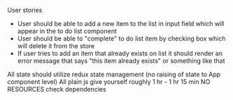 User stories

 - User should be able to add a new item to the list in input field which will appear in the to do list component
 - User should be able to "complete" to do list item by checking box which will delete it from the store
 - If user tries to add an item that already exists on list it should render an error message that says "this item already exists" or something like that

 All state should utilize redux state management (no raising of state to App component level)
 All plain js
 give yourself roughly 1 hr - 1 hr 15 min
 NO RESOURCES
 check dependencies

